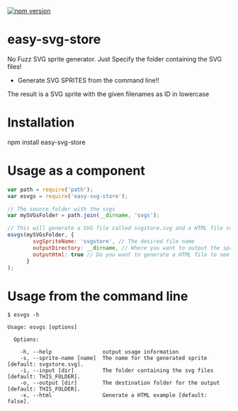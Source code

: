 [![npm version](https://badge.fury.io/js/easy-svg-store.svg)](https://badge.fury.io/js/easy-svg-store)

# easy-svg-store

No Fuzz SVG sprite generator. Just Specify the folder containing the SVG
files!

- Generate SVG SPRITES from the command line!!

The result is a SVG sprite with the given filenames as ID in lowercase

Installation
============

npm install easy-svg-store

Usage as a component
====================

```javascript
var path = require('path');
var esvgs = require('easy-svg-store');

// The source folder with the svgs
var mySVGsFolder = path.join(__dirname, 'svgs');

// This will generate a SVG file called svgstore.svg and a HTML file svgstore.html
esvgs(mySVGsFolder, {
        svgSpriteName: 'svgstore', // The desired file name
        outputDirectory: __dirname, // Where you want to output the sprite
        outputHtml: true // Do you want to generate a HTML file to see the result?
      }
);
```
Usage from the command line
============================

```code
$ esvgs -h

Usage: esvgs [options]

  Options:

    -h, --help                output usage information
    -s, --sprite-name [name]  The name for the generated sprite [default: svgstore.svg].
    -i, --input [dir]         The folder containing the svg files [default: THIS_FOLDER].
    -o, --output [dir]        The destination folder for the output [default: THIS_FOLDER].
    -x, --html                Generate a HTML example [default: false].

```
